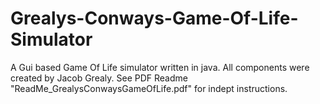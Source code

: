 # Grealys-Conways-Game-Of-Life-Simulator
A Gui based Game Of Life simulator written in java.  All components were created by Jacob Grealy.
See PDF Readme "ReadMe_GrealysConwaysGameOfLife.pdf" for indept instructions.
